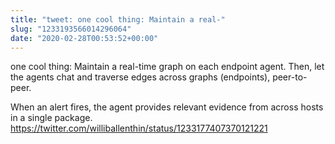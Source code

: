 ```yaml
---
title: "tweet: one cool thing: Maintain a real-"
slug: "1233193566014296064"
date: "2020-02-28T00:53:52+00:00"
---
```

one cool thing: Maintain a real-time graph on each endpoint agent. Then, let the agents chat and traverse edges across graphs (endpoints), peer-to-peer. 

When an alert fires, the agent provides relevant evidence from across hosts in a single package. https://twitter.com/williballenthin/status/1233177407370121221
